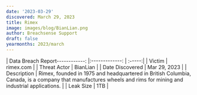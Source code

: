 ```yaml
---
date: '2023-03-29'
discovered: March 29, 2023
title: Rimex
image: images/blog/BianLian.png
author: Breachsense Support
draft: false
yearmonths: 2023/march
---
```


| Data Breach Report------------:     |:-------------:    | :-----:|
| Victim      | rimex.com      | 
| Threat Actor      | BianLian      | 
| Date Discovered      | Mar 29, 2023      | 
| Description      | Rimex, founded in 1975 and headquartered in British Columbia, Canada, is a company that manufactures wheels and rims for mining and industrial applications.      | 
| Leak Size      | 1TB      | 

